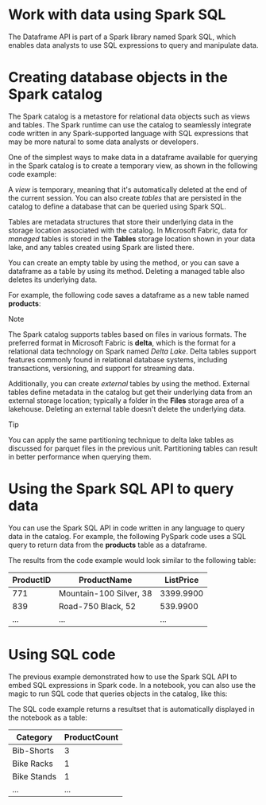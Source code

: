 
# 
# Work with data using Spark SQL

The Dataframe API is part of a Spark library named Spark SQL, which enables data analysts to use SQL expressions to query and manipulate data.

## 
# Creating database objects in the Spark catalog

The Spark catalog is a metastore for relational data objects such as views and tables. The Spark runtime can use the catalog to seamlessly integrate code written in any Spark-supported language with SQL expressions that may be more natural to some data analysts or developers.

One of the simplest ways to make data in a dataframe available for querying in the Spark catalog is to create a temporary view, as shown in the following code example:

A *view* is temporary, meaning that it's automatically deleted at the end of the current session. You can also create *tables* that are persisted in the catalog to define a database that can be queried using Spark SQL.

Tables are metadata structures that store their underlying data in the storage location associated with the catalog. In Microsoft Fabric, data for *managed* tables is stored in the **Tables** storage location shown in your data lake, and any tables created using Spark are listed there.

You can create an empty table by using the method, or you can save a dataframe as a table by using its method. Deleting a managed table also deletes its underlying data.

For example, the following code saves a dataframe as a new table named **products**:

Note

The Spark catalog supports tables based on files in various formats. The preferred format in Microsoft Fabric is **delta**, which is the format for a relational data technology on Spark named *Delta Lake*. Delta tables support features commonly found in relational database systems, including transactions, versioning, and support for streaming data.

Additionally, you can create *external* tables by using the method. External tables define metadata in the catalog but get their underlying data from an external storage location; typically a folder in the **Files** storage area of a lakehouse. Deleting an external table doesn't delete the underlying data.

Tip

You can apply the same partitioning technique to delta lake tables as discussed for parquet files in the previous unit. Partitioning tables can result in better performance when querying them.

## 
# Using the Spark SQL API to query data

You can use the Spark SQL API in code written in any language to query data in the catalog. For example, the following PySpark code uses a SQL query to return data from the **products** table as a dataframe.

The results from the code example would look similar to the following table:

| ProductID | ProductName | ListPrice |
| --- | --- | --- |
| 771 | Mountain-100 Silver, 38 | 3399.9900 |
| 839 | Road-750 Black, 52 | 539.9900 |
| ... | ... | ... |

## 
# Using SQL code

The previous example demonstrated how to use the Spark SQL API to embed SQL expressions in Spark code. In a notebook, you can also use the magic to run SQL code that queries objects in the catalog, like this:

The SQL code example returns a resultset that is automatically displayed in the notebook as a table:

| Category | ProductCount |
| --- | --- |
| Bib-Shorts | 3 |
| Bike Racks | 1 |
| Bike Stands | 1 |
| ... | ... |



